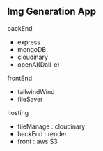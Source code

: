 ## Img Generation App

backEnd 

- express
- mongoDB
- cloudinary
- openAI(Dall-e)

frontEnd 

- tailwindWind
- fileSaver

hosting

- fileManage : cloudinary
- backEnd : render
- front : aws S3
